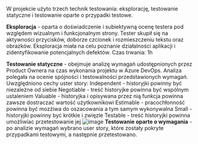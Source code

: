 W projekcie użyto trzech technik testowania: eksplorację, testowanie statyczne i testowanie oparte o przypadki testowe. 

**Eksploracja** - oparta o doświadczenie i subiektywną ocenę testera pod względem wizualnym i funkcjonalnym strony. Tester skupił się na aktywności przycisków, doborze czcionek i rozmieszczeniu tekstu oraz obrazków. Eksploracja miała na celu poznanie działalności aplikacji i zidentyfikowanie potencjalnych defektów. 
Czas trwania: 1h 

**Testowanie statyczne** - obejmuje analizę wymagań udostępnionych przez Product Ownera na czas wykonania projektu w Azure DevOps. Analiza polegała na ocenie spójności i testowalności przedstawionych wymagań. Uwzględniono cechy uster story:
Independent - historyjki powinny być niezależne od siebie
Negotiable - treść historyjke powinna być wspólnym ustaleniem
Valuable - historyjka i opisywana przez nią funkcja powinna zawsze dostraczać wartość użytkownikowi
Estimable - pracochłonność powinna być mozżiwa do oszacowania a tym samym wykonywalna
Small - historyjki powinny być krótkie i zwięzle
Testable - treść historyjki powinna umożliwiac przetestowanie jej
![image](https://user-images.githubusercontent.com/123332957/221974313-99d7c137-49b4-445a-8169-538bb5b9fd69.png)
**Testowanie oparte o wymagania** - po analizie wymagań wybrano user story, które zostały pokryte przypadkami testowymi, a następnie przetestowano. 